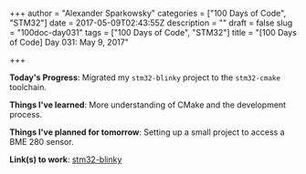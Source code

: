 +++
author = "Alexander Sparkowsky"
categories = ["100 Days of Code", "STM32"]
date = 2017-05-09T02:43:55Z
description = ""
draft = false
slug = "100doc-day031"
tags = ["100 Days of Code", "STM32"]
title = "[100 Days of Code] Day 031: May 9, 2017"

+++

**Today's Progress**: Migrated my `stm32-blinky` project to the `stm32-cmake` toolchain.

**Things I've learned**: More understanding of CMake and the development process.

**Things I've planned for tomorrow**: Setting up a small project to access a BME 280 sensor.

**Link(s) to work**: [stm32-blinky](git@github.com:roamingthings/stm32-blinky476.git)


